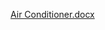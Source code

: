 [Air Conditioner.docx](https://github.com/sainimitha/M2-EmbSys/files/8121874/Air.Conditioner.docx)

